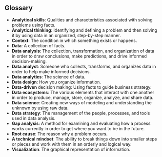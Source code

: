 ## Glossary

* **Analytical skills**: Qualities and characteristics associated with solving problems using facts.
* **Analytical thinking**: ​Identifying and defining a problem and then solving it by using data in an organized, step-by-step manner.
* **Context**: ​The condition in which something exists or happens.
* **Data**: A collection of facts.
* **Data analysis**: ​The collection, transformation, and organization of data in order to draw conclusions, make predictions, and drive informed decision-making.
* **Data analyst**: ​Someone who collects, transforms, and organizes data in order to help make informed decisions.
* **Data analytics**: ​The science of data.
* **Data design**: How you organize information.
* **Data-driven** decision making: Using facts to guide business strategy.
* **Data ecosystems**: The various elements that interact with one another in order to produce, manage, store, organize, analyze, and share data.
* **Data science**:​ Creating new ways of modeling and understanding the unknown by using raw data.
* **Data strategy**: The management of the people, processes, and tools used in data analysis.
* **Gap analysis**: A method for examining and evaluating how a process works currently in order to get where you want to be in the future.
* **Root cause**:​ The reason why a problem occurs.
* **A technical mindset**:​ The ability to break things down into smaller steps or pieces and work with them in an orderly and logical way.
* **Visualization**: The graphical representation of information.
